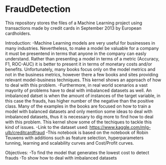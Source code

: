 # FraudDetection
This repository stores the files of a Machine Learning project using transactions made by credit cards in September 2013 by European cardholders.

Introduction:
    -Machine Learning models are very useful for businesses in many industries. Nevertheless, to make a model be valuable for a company it must be presentend in terms that anyone in the company can easly understand. Rather than presenting a model in terms of a metric (Accuracy, F1, ROC-AUC) it is better to present it in terms of monetary costs and/or benefits. Unfortunately, many books focus only on the model metrics and not in the business metrics, however there a few books and sites providing relevant model-business techniques. This kernel shows an approach of how to deal with this problem.
    -Furthermore, in real world scenarios a vast mayority of problems have to deal with imbalanced datasets as well. An imbalanced datset is when the amount of instances of the target variable, in this case the frauds, has higher number of the negative than the positive class. Many of the examples in the books are focused on how to train a model with balanced datasets and only mention some ideas to deal with imbalanced datasets, thus it is necessary to dig more to find how to deal with this problem. This kernel show some of the techiques to tackle this kind of issues.
    -Link to the dataset used: https://www.kaggle.com/mlg-ulb/creditcardfraud
    -This notebook is based on the notebook of Robin Teuwens with additions such as feature selection, hyperparameters tunning, learning and scalability curves and Cost/Profit curves.

Objectives:
    -To find the model that generates the lowest cost to detect frauds
    -To show how to deal with imbalanced datasets

